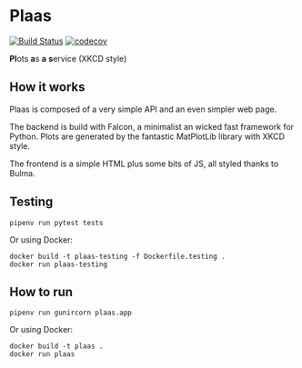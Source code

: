 # Plaas

[![Build Status](https://travis-ci.org/biosan/plaas.svg?branch=master)](https://travis-ci.org/biosan/plaas) [![codecov](https://codecov.io/gh/biosan/plaas/branch/master/graph/badge.svg)](https://codecov.io/gh/biosan/plaas)


**Pl**ots **a**s **a** **s**ervice (XKCD style)

## How it works

Plaas is composed of a very simple API and an even simpler web page.

The backend is build with Falcon, a minimalist an wicked fast framework for Python.
Plots are generated by the fantastic MatPlotLib library with XKCD style.

The frontend is a simple HTML plus some bits of JS, all styled thanks to Bulma.

## Testing

```
pipenv run pytest tests
```

Or using Docker:

```
docker build -t plaas-testing -f Dockerfile.testing .
docker run plaas-testing
```


## How to run

```
pipenv run gunircorn plaas.app
```

Or using Docker:

```
docker build -t plaas .
docker run plaas
```